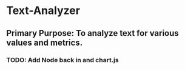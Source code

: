 # Text-Analyzer

## Primary Purpose: To analyze text for various values and metrics.



### TODO: Add Node back in and chart.js